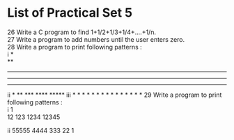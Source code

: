 # List of Practical Set 5 

26 	Write a C program to find 1+1/2+1/3+1/4+....+1/n.   
27 	Write a program to add numbers until the user enters zero.  
28 	Write a program to print following patterns :   
i  *              
   **               
   ***              
   ****             
   *****   
ii      *
       **
      ***
     ****
    ***** 
iii   *  *  *  *  *
       *  *  *  *
         *  *  *
          *  *
            * 
29 	Write a program to print following patterns :  
i       1                       
        12
        123
        1234
        12345

ii      55555
        4444
        333
        22
        1

